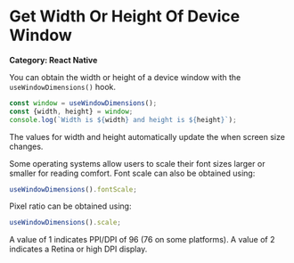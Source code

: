 # Get Width Or Height Of Device Window

__Category: React Native__

You can obtain the width or height of a device window with the `useWindowDimensions()` hook.

```javascript
const window = useWindowDimensions();
const {width, height} = window;
console.log(`Width is ${width} and height is ${height}`);
```

The values for width and height automatically update the when screen size changes.

Some operating systems allow users to scale their font sizes larger or smaller for reading comfort. Font scale can also be obtained using:

```javascript
useWindowDimensions().fontScale;
```

Pixel ratio can be obtained using:

```javascript
useWindowDimensions().scale;
```

A value of 1 indicates PPI/DPI of 96 (76 on some platforms). A value of 2 indicates a Retina or high DPI display.
